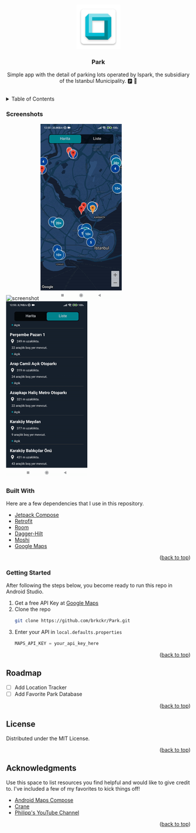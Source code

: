 <div id="top"></div>
<!--
*** Thanks for checking out the Best-README-Template. If you have a suggestion
*** that would make this better, please fork the repo and create a pull request
*** or simply open an issue with the tag "enhancement".
*** Don't forget to give the project a star!
*** Thanks again! Now go create something AMAZING! :D
-->



<!-- PROJECT SHIELDS -->
<!--
*** I'm using markdown "reference style" links for readability.
*** Reference links are enclosed in brackets [ ] instead of parentheses ( ).
*** See the bottom of this document for the declaration of the reference variables
*** for contributors-url, forks-url, etc. This is an optional, concise syntax you may use.
*** https://www.markdownguide.org/basic-syntax/#reference-style-links
-->


<!-- PROJECT LOGO -->
<br />
<div align="center">
  <a href="https://github.com/othneildrew/Best-README-Template">
    <img src="https://raw.githubusercontent.com/brkckr/Park/master/ss/logo.png" alt="Logo" width="120" height="120">
  </a>

  <h3 align="center">Park</h3>

  <p align="center">
    Simple app with the detail of parking lots operated by Ispark, the subsidiary of the Istanbul Municipality. 🅿️ 🚗
    <br />
    <br />
  </p>
</div>



<!-- TABLE OF CONTENTS -->
<details>
  <summary>Table of Contents</summary>
  <ol>
    <li>
      <a href="#about-the-project">About The Project</a>
      <ul>
        <li><a href="#screenshots">Screenshots</a></li>
        <li><a href="#built-with">Built With</a></li>
      </ul>
    </li>
    <li><a href="#getting-started">Getting Started</a></li>
    <li><a href="#roadmap">Roadmap</a></li>
    <li><a href="#license">License</a></li>
    <li><a href="#acknowledgments">Acknowledgments</a></li>
  </ol>
</details>



<!-- ABOUT THE PROJECT -->
### Screenshots

![screenshot](https://github.com/brkckr/Park/blob/master/ss/ss1.gif?raw=true) ![screenshot](https://github.com/brkckr/Park/blob/master/ss/ss2.gif?raw=true) ![screenshot](https://github.com/brkckr/Park/blob/master/ss/ss3.gif?raw=true)  

### Built With

Here are a few dependencies that I use in this repository.

* [Jetpack Compose](https://developer.android.com/jetpack/compose)
* [Retrofit](https://square.github.io/retrofit/)
* [Room](https://developer.android.com/training/data-storage/room)
* [Dagger-Hilt](https://developer.android.com/training/dependency-injection/hilt-android)
* [Moshi](https://github.com/square/moshi)
* [Google Maps](https://developers.google.com/maps/documentation/android-sdk/maps-compose)

<p align="right">(<a href="#top">back to top</a>)</p>



<!-- GETTING STARTED -->

### Getting Started

After following the steps below, you become ready to run this repo in Android Studio.

1. Get a free API Key at [Google Maps](https://developers.google.com/maps/documentation/android-sdk/cloud-setup)
2. Clone the repo
   ```sh
   git clone https://github.com/brkckr/Park.git
   ```
3. Enter your API in `local.defaults.properties`
   ```js
   MAPS_API_KEY = your_api_key_here
   ```

<p align="right">(<a href="#top">back to top</a>)</p>



<!-- ROADMAP -->
## Roadmap

- [ ] Add Location Tracker
- [ ] Add Favorite Park Database

<p align="right">(<a href="#top">back to top</a>)</p>


<!-- LICENSE -->
## License

Distributed under the MIT License. 

<p align="right">(<a href="#top">back to top</a>)</p>


<!-- ACKNOWLEDGMENTS -->
## Acknowledgments

Use this space to list resources you find helpful and would like to give credit to. I've included a few of my favorites to kick things off!

* [Android Maps Compose](https://github.com/googlemaps/android-maps-compose)
* [Crane](https://github.com/android/compose-samples/tree/main/Crane)
* [Philipp's YouTube Channel](https://www.youtube.com/c/PhilippLackner)

<p align="right">(<a href="#top">back to top</a>)</p>
